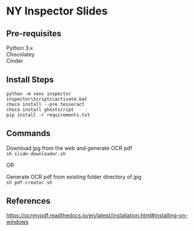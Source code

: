 # NY Inspector Slides

## Pre-requisites
Python 3.x  
Chocolatey  
Cmder  

## Install Steps

`python -m venv inspector`    
`inspector\Scripts\activate.bat`    
`choco install --pre tesseract`    
`choco install ghostscript`  
`pip install -r requirements.txt`    

## Commands

Download jpg from the web and generate OCR pdf  
`sh slide-downloader.sh`

OR  

Generate OCR pdf from existing folder directory of jpg  
`sh pdf-creator.sh`

## References

https://ocrmypdf.readthedocs.io/en/latest/installation.html#installing-on-windows
